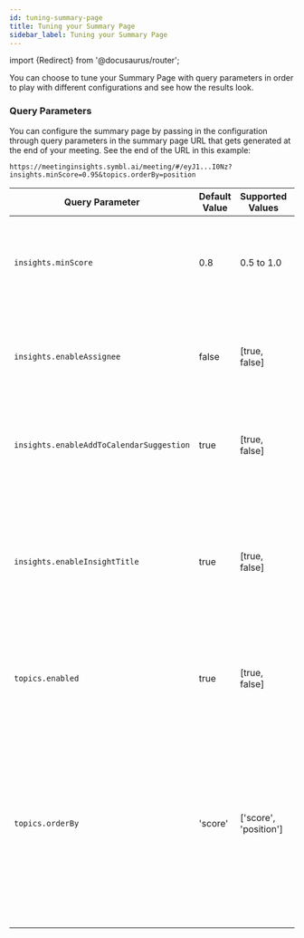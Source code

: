 ```yaml
---
id: tuning-summary-page
title: Tuning your Summary Page
sidebar_label: Tuning your Summary Page
---
```

import {Redirect} from '@docusaurus/router';


<Redirect to="/docs/pre-built-ui/tuning-summary-page" />

You can choose to tune your Summary Page with query parameters in order to play with different configurations and see how the results look.

### Query Parameters

You can configure the summary page by passing in the configuration through query parameters in the summary page URL that gets generated at the end of your meeting. See the end of the URL in this example:

`https://meetinginsights.symbl.ai/meeting/#/eyJ1...I0Nz?insights.minScore=0.95&topics.orderBy=position`

| Query Parameter | Default Value | Supported Values | Description |
| ------------ | -------- | ---------  | ------------------------------------ |
| `insights.minScore` | 0.8 | 0.5 to 1.0 | Minimum score that the summary page should use to render the insights |
| `insights.enableAssignee` | false | [true, false] | Enable to disable rending of the assignee and due date of the insight |
| `insights.enableAddToCalendarSuggestion` | true | [true, false] | Enable to disable add to calendar suggestion when applicable on insights |
| `insights.enableInsightTitle` | true | [true, false] | Enable or disable the title of an insight. The title indicates the originating person of the insight and if assignee of the insight. |
| `topics.enabled` | true | [true, false] | Enable or disable the summary topics in the summary page |
| `topics.orderBy` | 'score' | ['score', 'position'] | Ordering of the topics. score - order topics by the topic importance score. Position - order the topics by the position in the transcript they surfaced for the first time
